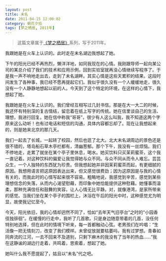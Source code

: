 ```yaml
---
layout: post
title: 未名
date: 2011-04-15 12:00:02
category: 朝花夕拾
tags: [梦之栖居, 2011年]
---
```


> 这篇文章属于[《梦之栖居》](/posts/where-the-dreams-reside/)系列，写于2011年。
	
<!--more-->

我跟她是在火车上认识的。此时走在未名湖边我想起了她。

下午的阳光已经不再热烈，懒洋洋地，如同我现在的心情。我刚跟导师一起向某公司的某总介绍了我们的技术和应用示例，回到实验室就再没心情继续写程序了。于是我一声不响地走出去，走到了未名湖畔。其实心情是这些天累积的结果。这段时间发生了各种事，我已经不愿再提起它们。我似乎很久没有一个人缓缓地走，很久没有一个人静静地想起以前的人。今天到了这个特定的环境，在这样的心情下，我想起了她。

我跟她是在火车上认识的。我们曾经互相写过几封书信。那是在大一大二的时候，我还怀有特别深的复古情结，留恋着在纸上写字的传统。她在信里谈自己的生活、理想，我进行回复。她在信中称我“哥哥”，很少有人这么叫我，我不知道这两个字原来这么动听！也有过电话和短信的沟通，具体内容都忘却了。现在让我想起来的，则是她来北京的那几天。

我们一起去了长城，一起转了校园，然后也逛了北大。北大未名湖周边的景色还是很不错的，塔岛船石草木亭栏都有，清幽葱郁。那个下午，我没有一丝烦恼。我们不停地走，走累了就坐在某个亭子里休息，喝水。她买饮料只买茉莉蜜茶，这个我一直记着。对这种饮料的偏爱让我觉得她与众不同。与众不同从而令人难忘。芸芸众生，一个人独特的东西犹为珍贵。但我想起她并非因茉莉蜜茶而起，有更细腻的原因。我想用语言把这原因表达出来，但又感觉很费劲；因为这原因是与我的心情有关的，而我此时的心情写起来很不容易。粗略地说，我感觉到辛苦，感觉到某些理想信念的失落，从而内心渴望慰藉，而印象中她恰能提供这种慰藉。她懂事而温柔，那种充满信任和鼓舞的笑容，让人心情无比平静。对，就像港湾，是家所带来的感觉。当我们坐在某个亭子的围栏上，沐浴在午后的阳光中时，这种感觉尤为明显，故使我记忆至今。

今天，阳光依旧，我的心情却迥然不同了，恰如“去年天气旧亭台”之时的“小园香径独徘徊”。在缓慢的行走中，我听了几首歌。只是身边随意带着的几首，没任何特别地选择，但在此时的情境下听来，每一首都触动心弦。老男孩们在吟唱：“生活像一把无情刻刀，改变了我们模样。未曾绽放就要枯萎吗，我有过梦想。青春如同奔流的江河，一去不回来不及道别，只剩下麻木的我没有了当年的热血……”我在这静谧的湖边行走着，共鸣着，思索着，想起了她。

她叫什么我不愿提起了，姑且以“未名”代之吧。